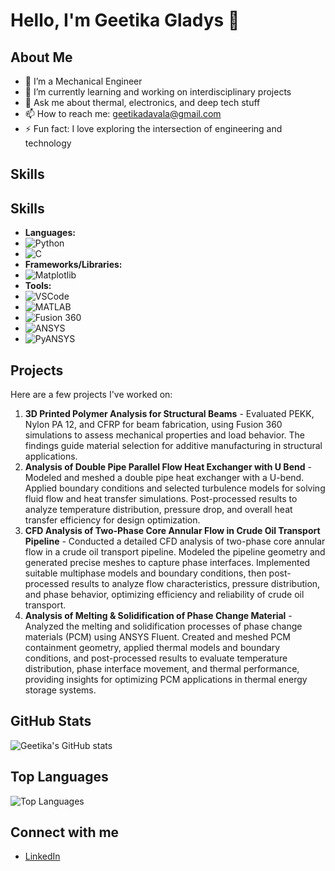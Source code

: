 # Hello, I'm Geetika Gladys 👋

## About Me
- 🔧 I’m a Mechanical Engineer
- 🌱 I’m currently learning and working on interdisciplinary projects
- 💬 Ask me about thermal, electronics, and deep tech stuff
- 📫 How to reach me: geetikadavala@gmail.com
- ⚡ Fun fact: I love exploring the intersection of engineering and technology

## Skills
## Skills
- **Languages:**
-  ![Python](https://github.com/Geetika149/Geetika149/blob/main/icons/python-127-svgrepo-com.png)
-   ![C](https://github.com/Geetika149/Geetika149/blob/main/icons/101-1010012_c-programming-icon-c-programming-language-logo.png) 
- **Frameworks/Libraries:**
- ![Matplotlib](https://github.com/Geetika149/Geetika149/blob/main/icons/matplotlib.png)
- **Tools:**
- ![VSCode](url_to_vscode_png)
- ![MATLAB](https://github.com/Geetika149/Geetika149/blob/main/icons/Matlab_Logo.png)
- ![Fusion 360](https://github.com/Geetika149/Geetika149/blob/main/icons/519-5198181_eclipse-software-free-download-fusion.png)
-  ![ANSYS](https://github.com/Geetika149/Geetika149/blob/main/icons/ANSS-afc9cd74.png)
-  ![PyANSYS](https://github.com/Geetika149/Geetika149/blob/main/icons/pyansys-logo-black-cropped.png) 


## Projects
Here are a few projects I've worked on:

1. **3D Printed Polymer Analysis for Structural Beams** - Evaluated PEKK, Nylon PA 12, and CFRP for beam fabrication, using Fusion 360 simulations to assess mechanical properties and load behavior. The findings guide material selection for additive manufacturing in structural applications.
2. **Analysis of Double Pipe Parallel Flow Heat Exchanger with U Bend** - Modeled and meshed a double pipe heat exchanger with a U-bend. Applied boundary conditions and selected turbulence models for solving fluid flow and heat transfer simulations. Post-processed results to analyze temperature distribution, pressure drop, and overall heat transfer efficiency for design optimization.
3. **CFD Analysis of Two-Phase Core Annular Flow in Crude Oil Transport Pipeline** - Conducted a detailed CFD analysis of two-phase core annular flow in a crude oil transport pipeline. Modeled the pipeline geometry and generated precise meshes to capture phase interfaces. Implemented suitable multiphase models and boundary conditions, then post-processed results to analyze flow characteristics, pressure distribution, and phase behavior, optimizing efficiency and reliability of crude oil transport.
4. **Analysis of Melting & Solidification of Phase Change Material** - Analyzed the melting and solidification processes of phase change materials (PCM) using ANSYS Fluent. Created and meshed PCM containment geometry, applied thermal models and boundary conditions, and post-processed results to evaluate temperature distribution, phase interface movement, and thermal performance, providing insights for optimizing PCM applications in thermal energy storage systems.

## GitHub Stats
![Geetika's GitHub stats](https://github-readme-stats.vercel.app/api?username=Geetika149&show_icons=true&theme=radical)

## Top Languages
![Top Languages](https://github-readme-stats.vercel.app/api/top-langs/?username=Geetika149&layout=compact&theme=radical)

## Connect with me
- [LinkedIn](https://www.linkedin.com/in/geetika-gladys-60b33825b)

